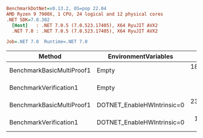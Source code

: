 ``` ini

BenchmarkDotNet=v0.13.2, OS=pop 22.04
AMD Ryzen 9 7900X, 1 CPU, 24 logical and 12 physical cores
.NET SDK=7.0.302
  [Host]   : .NET 7.0.5 (7.0.523.17405), X64 RyuJIT AVX2
  .NET 7.0 : .NET 7.0.5 (7.0.523.17405), X64 RyuJIT AVX2

Job=.NET 7.0  Runtime=.NET 7.0  

```
|                    Method |       EnvironmentVariables |       Mean |     Error |    StdDev |  Allocated |
|-------------------------- |--------------------------- |-----------:|----------:|----------:|-----------:|
| BenchmarkBasicMultiProof1 |                      Empty | 184.576 ms | 1.3973 ms | 1.3071 ms |  3393.7 KB |
|    BenchmarkVerification1 |                      Empty |   9.627 ms | 0.1909 ms | 0.5509 ms |  792.45 KB |
| BenchmarkBasicMultiProof1 | DOTNET_EnableHWIntrinsic=0 | 233.458 ms | 1.9130 ms | 1.7894 ms | 3396.52 KB |
|    BenchmarkVerification1 | DOTNET_EnableHWIntrinsic=0 |  12.260 ms | 0.2875 ms | 0.8477 ms |  792.69 KB |
